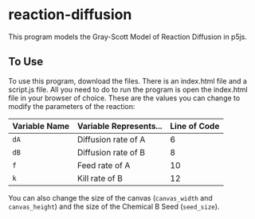 # reaction-diffusion

This program models the Gray-Scott Model of Reaction Diffusion in p5js.

## To Use
To use this program, download the files. There is an index.html file and a script.js file. All you need to do to run the program is open the index.html file in your browser of choice.
These are the values you can change to modify the parameters of the reaction:

| Variable Name | Variable Represents... | Line of Code |
| ------------- | ---------------------- | ------------ |
| `dA`          | Diffusion rate of A    | 6            |
| `dB`          | Diffusion rate of B    | 8            |
| `f`           | Feed rate of A         | 10           |
| `k`           | Kill rate of B         | 12           |

You can also change the size of the canvas (`canvas_width` and `canvas_height`) and the size of the Chemical B Seed (`seed_size`).
